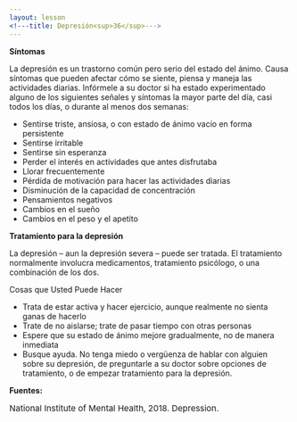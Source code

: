 ```yaml
---
layout: lesson
<!---title: Depresión<sup>36</sup>--->
---
```


**Síntomas**

La depresión es un trastorno común pero serio del estado del ánimo. Causa síntomas que pueden afectar cómo se siente, piensa y maneja las actividades diarias. Infórmele a su doctor si ha estado experimentado alguno de los siguientes señales y síntomas la mayor parte del día, casi todos los días, o durante al menos dos semanas:

* Sentirse triste, ansiosa, o con estado de ánimo vacío en forma persistente
* Sentirse irritable
* Sentirse sin esperanza
* Perder el interés en actividades que antes disfrutaba
* Llorar frecuentemente
* Pérdida de motivación para hacer las actividades diarias
* Disminución de la capacidad de concentración
* Pensamientos negativos
* Cambios en el sueño
* Cambios en el peso y el apetito

**Tratamiento para la depresión**

La depresión – aun la depresión severa – puede ser tratada. El tratamiento normalmente involucra medicamentos, tratamiento psicólogo, o una combinación de los dos.

Cosas que Usted Puede Hacer 

* Trata de estar activa y hacer ejercicio, aunque realmente no sienta ganas de hacerlo
* Trate de no aislarse; trate de pasar tiempo con otras personas
* Espere que su estado de ánimo mejore gradualmente, no de manera inmediata
* Busque ayuda. No tenga miedo o vergüenza de hablar con alguien sobre su depresión, de preguntarle a su doctor sobre opciones de tratamiento, o de empezar tratamiento para la depresión.

**Fuentes:**

<span style="font-size:15px;">National Institute of Mental Health, 2018. Depression.</span>
